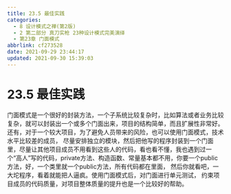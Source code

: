 ```yaml
---
title: 23.5 最佳实践
categories: 
  - 8 设计模式之禅(第2版)
  - 2 第二部分 真刀实枪 23种设计模式完美演绎
  - 第23章 门面模式
abbrlink: cf273528
date: 2021-09-29 23:44:17
updated: 2021-09-30 15:39:03
---
```

# 23.5 最佳实践
门面模式是一个很好的封装方法，一个子系统比较复杂时，比如算法或者业务比较复杂，就可以封装出一个或多个门面出来，项目的结构简单，而且扩展性非常好。还有，对于一个较大项目，为了避免人员带来的风险，也可以使用门面模式，技术水平比较差的成员， 尽量安排独立的模块，然后把他写的程序封装到一个门面里，尽量让其他项目成员不用看到这些人的代码，看也看不懂，我也遇到过一个“高人”写的代码，private方法、构造函数、常量基本都不用，你要一个public方法，好，一个类里就一个public方法，所有代码都在里面， 然后你就看吧，一大坨程序，看着就能把人逼疯。使用门面模式后，对门面进行单元测试， 约束项目成员的代码质量，对项目整体质量的提升也是一个比较好的帮助。

